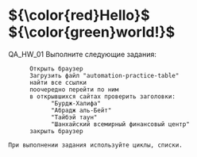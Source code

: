 # ${\color{red}Hello}$ ${\color{green}world!}$

QA_HW_01
    Выполните следующие задания:
    
          Открыть браузер
          Загрузить файл "automation-practice-table"
          найти все ссылки
          поочередно перейти по ним
          в открывшихся сайтах проверить заголовки:
                "Бурдж-Халифа"
                "Абрадж аль-Бейт"
                "Тайбэй таун"
                "Шанхайский всемирный финансовый центр"
          закрыть браузер
    
    При выполнении задания используйте циклы, списки.
